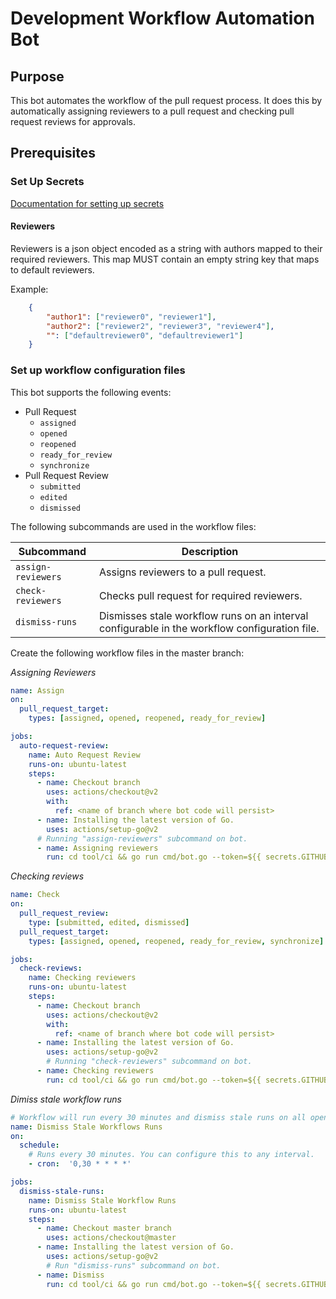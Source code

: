 # Development Workflow Automation Bot 

## Purpose
This bot automates the workflow of the pull request process. It does this by automatically assigning reviewers to a pull request and checking pull request reviews for approvals.

## Prerequisites
### Set Up Secrets 

[Documentation for setting up secrets](https://docs.github.com/en/actions/reference/encrypted-secrets#creating-encrypted-secrets-for-a-repository)

#### Reviewers

Reviewers is a json object encoded as a string with authors mapped to their required reviewers. This map MUST contain an empty string key that maps to default reviewers. 

Example: 

```json
    {
        "author1": ["reviewer0", "reviewer1"],
        "author2": ["reviewer2", "reviewer3", "reviewer4"],
        "": ["defaultreviewer0", "defaultreviewer1"]
    }
```
### Set up workflow configuration files 

This bot supports the following events: 

- Pull Request 
    - `assigned`
    - `opened` 
    - `reopened` 
    - `ready_for_review` 
    - `synchronize`
- Pull Request Review 
    - `submitted`
    - `edited`
    - `dismissed`


The following subcommands are used in the workflow files: 

| Subcommand     | Description |
| ----------- | ----------- |
| `assign-reviewers`      | Assigns reviewers to a pull request.      |
| `check-reviewers`  | Checks pull request for required reviewers.       |
| `dismiss-runs`  | Dismisses stale workflow runs on an interval configurable in the workflow configuration file.|



Create the following workflow files in the master branch:

_Assigning Reviewers_

```yaml
name: Assign
on: 
  pull_request_target:
    types: [assigned, opened, reopened, ready_for_review]

jobs:
  auto-request-review:
    name: Auto Request Review
    runs-on: ubuntu-latest
    steps:
      - name: Checkout branch
        uses: actions/checkout@v2
        with: 
          ref: <name of branch where bot code will persist>      
      - name: Installing the latest version of Go.
        uses: actions/setup-go@v2
      # Running "assign-reviewers" subcommand on bot.
      - name: Assigning reviewers 
        run: cd tool/ci && go run cmd/bot.go --token=${{ secrets.GITHUB_TOKEN }} --reviewers=${{ secrets.reviewers }} assign-reviewers

```

_Checking reviews_

```yaml
name: Check
on: 
  pull_request_review:
    type: [submitted, edited, dismissed]
  pull_request_target: 
    types: [assigned, opened, reopened, ready_for_review, synchronize]

jobs: 
  check-reviews:
    name: Checking reviewers 
    runs-on: ubuntu-latest
    steps:
      - name: Checkout branch 
        uses: actions/checkout@v2
        with:
          ref: <name of branch where bot code will persist>
      - name: Installing the latest version of Go.
        uses: actions/setup-go@v2
        # Running "check-reviewers" subcommand on bot.
      - name: Checking reviewers
        run: cd tool/ci && go run cmd/bot.go --token=${{ secrets.GITHUB_TOKEN }} --reviewers=${{ secrets.reviewers }} check-reviewers

```

_Dimiss stale workflow runs_

```yaml
# Workflow will run every 30 minutes and dismiss stale runs on all open pull requests. 
name: Dismiss Stale Workflows Runs
on:
  schedule:
    # Runs every 30 minutes. You can configure this to any interval. 
    - cron:  '0,30 * * * *' 

jobs: 
  dismiss-stale-runs:
    name: Dismiss Stale Workflow Runs
    runs-on: ubuntu-latest
    steps:
      - name: Checkout master branch 
        uses: actions/checkout@master
      - name: Installing the latest version of Go.
        uses: actions/setup-go@v2
        # Run "dismiss-runs" subcommand on bot.
      - name: Dismiss
        run: cd tool/ci && go run cmd/bot.go --token=${{ secrets.GITHUB_TOKEN }} dismiss-runs
```